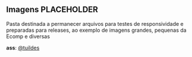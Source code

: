 ## Imagens PLACEHOLDER

Pasta destinada a permanecer arquivos para testes de responsividade e preparadas para releases, ao exemplo de imagens grandes, pequenas da Ecomp e diversas

**ass**: [@tuildes](https://github.com/tuildes)
